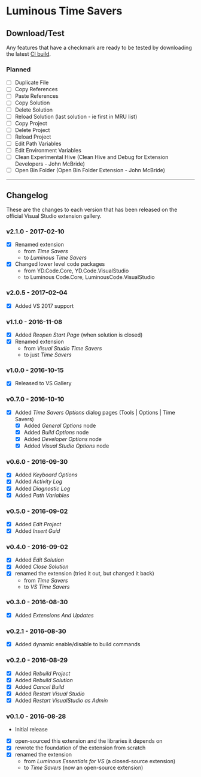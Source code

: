 # Luminous Time Savers

## Download/Test

Any features that have a checkmark are ready to be tested by downloading the latest
[CI build](http://vsixgallery.com/extension/049c7ac5-ba44-4a72-b4ee-7be7fb1b0edd/).

### Planned
- [ ] Duplicate File
- [ ] Copy References
- [ ] Paste References
- [ ] Copy Solution
- [ ] Delete Solution
- [ ] Reload Solution (last solution - ie first in MRU list)
- [ ] Copy Project
- [ ] Delete Project
- [ ] Reload Project
- [ ] Edit Path Variables
- [ ] Edit Environment Variables
- [ ] Clean Experimental Hive (Clean Hive and Debug for Extension Developers - John McBride)
- [ ] Open Bin Folder (Open Bin Folder Extension - John McBride)

---

## Changelog

These are the changes to each version that has been released
on the official Visual Studio extension gallery.

### v2.1.0 - 2017-02-10
  - [x] Renamed extension
    - from *Time Savers*
    - to *Luminous Time Savers*  
  - [x] Changed lower level code packages
    - from YD.Code.Core, YD.Code.VisualStudio
    - to Luminous Code.Core, LuminousCode.VisualStudio

### v2.0.5 - 2017-02-04
  - [x] Added VS 2017 support

### v1.1.0 - 2016-11-08
  - [x] Added *Reopen Start Page* (when solution is closed)
  - [x] Renamed extension
      - from *Visual Studio Time Savers*
      - to just *Time Savers*  

### v1.0.0 - 2016-10-15
  - [x] Released to VS Gallery

### v0.7.0 - 2016-10-10
- [x] Added *Time Savers Options* dialog pages (Tools | Options | Time Savers)
  - [x] Added *General Options* node
  - [x] Added *Build Options* node
  - [x] Added *Developer Options* node
  - [x] Added *Visual Studio Options* node

### v0.6.0 - 2016-09-30
- [x] Added *Keyboard Options*
- [x] Added *Activity Log*
- [x] Added *Diagnostic Log*
- [x] Added *Path Variables*

### v0.5.0 - 2016-09-02
- [x] Added *Edit Project*
- [x] Added *Insert Guid*

### v0.4.0 - 2016-09-02
- [x] Added *Edit Solution*
- [x] Added *Close Solution*
- [x] renamed the extension (tried it out, but changed it back)
  - from *Time Savers*
  - to *VS Time Savers*

### v0.3.0 - 2016-08-30
- [x] Added *Extensions And Updates*

### v0.2.1 - 2016-08-30
- [x] Added dynamic enable/disable to build commands

### v0.2.0 - 2016-08-29
- [x] Added *Rebuild Project*
- [x] Added *Rebuild Solution*
- [x] Added *Cancel Build*
- [x] Added *Restart Visual Studio*
- [x] Added *Restart VisualStudio as Admin*

### v0.1.0 - 2016-08-28
- Initial release
- [x] open-sourced this extension and the libraries it depends on
- [x] rewrote the foundation of the extension from scratch
- [x] renamed the extension
  - from *Luminous Essentials for VS* (a closed-source extension)
  - to *Time Savers* (now an open-source extension)